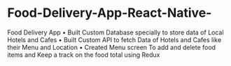 # Food-Delivery-App-React-Native-
Food Delivery App
•	Built Custom Database specially to store data of Local Hotels and Cafes
•	Built Custom API to fetch Data of Hotels and Cafes like their Menu and Location
•	Created Menu screen To add and delete food items and Keep a track on the food total using Redux
